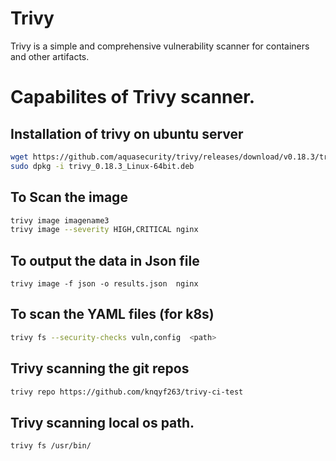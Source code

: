 # Trivy
Trivy is a simple and comprehensive vulnerability scanner for containers and other artifacts.


# Capabilites of Trivy scanner.



## Installation of trivy on ubuntu server
```bash
wget https://github.com/aquasecurity/trivy/releases/download/v0.18.3/trivy_0.18.3_Linux-64bit.deb
sudo dpkg -i trivy_0.18.3_Linux-64bit.deb
```

## To Scan the image
```bash
trivy image imagename3
trivy image --severity HIGH,CRITICAL nginx
```

## To output the data in Json file
```
trivy image -f json -o results.json  nginx
```

## To scan the YAML files (for k8s)
```bash
trivy fs --security-checks vuln,config  <path>
```

## Trivy scanning the git repos
```bash
trivy repo https://github.com/knqyf263/trivy-ci-test
```

## Trivy scanning local os path.
```bash
trivy fs /usr/bin/
```

 
